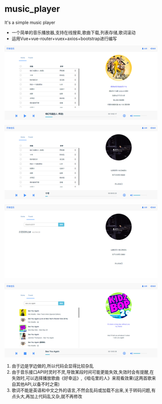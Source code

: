 # music_player
It's a simple music player

* 一个简单的音乐播放器,支持在线搜索,歌曲下载,列表存储,歌词滚动
* 运用Vue+vue-router+vuex+axios+bootstrap进行编写

![image](https://github.com/gzyhelloworld/music_player/blob/master/src/img/ax_24_33.png)

![image](https://github.com/gzyhelloworld/music_player/blob/master/src/img/ax_26_05.png)

![image](https://github.com/gzyhelloworld/music_player/blob/master/src/img/ax_27_32.png)

![image](https://github.com/gzyhelloworld/music_player/blob/master/src/img/ax_28_28.png)

1. 由于边是学边做的,所以代码会显得比较杂乱
2. 由于音乐接口API时灵时不灵,导致某段时间可能更能失效,失效时会有提醒,在失效时,可以选择播放歌曲《好幸运》,《咱屯里的人》来观看效果(这两首歌来自其他API,以备不时之需)
3. 歌词不能是英语和中文之外的语言,不然会乱码或加载不出来,关于转码问题,有点头大,再加上代码乱又杂,就不再修改

